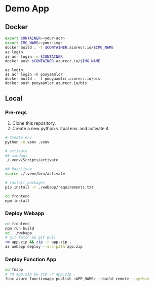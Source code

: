 # Demo App

## Docker

```sh
export CONTAINER=<your-acr>
export IMG_NAME=<your-img>
docker build . -t $CONTAINER.azurecr.io/$IMG_NAME
az login
az acr login -n $CONTAINER
docker push $CONTAINER.azurecr.io/$IMG_NAME
```

```
az login
az acr login -n pooyaamlcr
docker build . -t pooyaamlcr.azurecr.io/bis
docker push pooyaamlcr.azurecr.io/bis
```

## Local

### Pre-reqs

1. Clone this repository.
2. Create a new python virtual env. and activate it.
```sh
# Create env
python -m venv .venv

# activate
## windows
./.venv/Scripts/activate

## Mac/Linux
source ./.venv/bin/activate

# install packages
pip install -r ./webapp/requirements.txt

cd frontend
npm install
```



### Deploy Webapp
```sh
cd frontend 
npm run build
cd ../webapp
# git fetch && git pull
rm app.zip && zip -r app.zip .
az webapp deploy --src-path app.zip 
```

### Deploy Function App
```sh
cd fnapp
# rm app.zip && zip -r app.zip .
func azure functionapp publish <APP_NAME> --build remote --python
```
